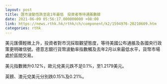 ```yaml
---
layout: post
title: 匯市波動性跌至逾1年最低　投資者等待通脹數據
date: 2021-06-09 05:56:17.000000000 +08:00
link: https://news.rthk.hk/rthk/ch/component/k2/1594976-20210609.htm
categories: rthk
---
```


美元匯價輕微上升，投資者對市況採取觀望態度，等待美國公布通脹及各國央行政策更明確信號。德意志銀行貨幣波動率指數觸及去年2月以來最低水平，貨幣市場處於區間交易。 

美元指數微升0.12%，歐元兌美元跌不足0.1%，至1.2179美元。

英鎊、澳元兌美元分別跌0.15%及0.21%。
